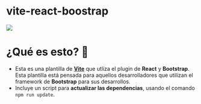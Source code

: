 # vite-react-boostrap
![](Captura.jpg)

# ¿Qué es esto? 🤔
+ Esta es una plantilla de <a href="https://vitejs.dev" target="_blank">**Vite**</a> que utliza el plugin de **React** y **Bootstrap**. Esta plantilla está pensada para aquellos desarrolladores que utilizan el framework de **Bootstrap** para sus desarrollos.
+ Incluye un script para **actualizar las dependencias**, usando el comando <code>npm run update</code>.
